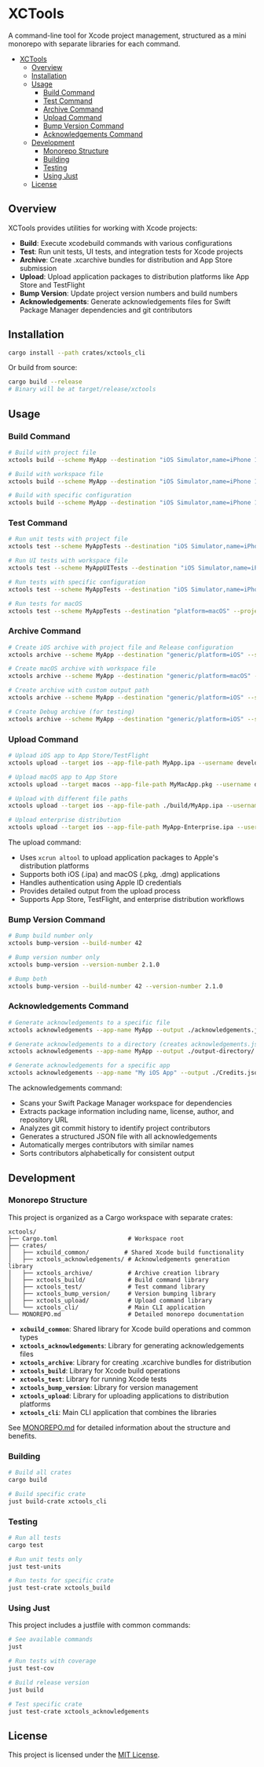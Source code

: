 # XCTools

A command-line tool for Xcode project management, structured as a mini monorepo with separate libraries for each command.

- [XCTools](#xctools)
  - [Overview](#overview)
  - [Installation](#installation)
  - [Usage](#usage)
    - [Build Command](#build-command)
    - [Test Command](#test-command)
    - [Archive Command](#archive-command)
    - [Upload Command](#upload-command)
    - [Bump Version Command](#bump-version-command)
    - [Acknowledgements Command](#acknowledgements-command)
  - [Development](#development)
    - [Monorepo Structure](#monorepo-structure)
    - [Building](#building)
    - [Testing](#testing)
    - [Using Just](#using-just)
  - [License](#license)

## Overview

XCTools provides utilities for working with Xcode projects:
- **Build**: Execute xcodebuild commands with various configurations
- **Test**: Run unit tests, UI tests, and integration tests for Xcode projects
- **Archive**: Create .xcarchive bundles for distribution and App Store submission
- **Upload**: Upload application packages to distribution platforms like App Store and TestFlight
- **Bump Version**: Update project version numbers and build numbers
- **Acknowledgements**: Generate acknowledgements files for Swift Package Manager dependencies and git contributors

## Installation

```bash
cargo install --path crates/xctools_cli
```

Or build from source:

```bash
cargo build --release
# Binary will be at target/release/xctools
```

## Usage

### Build Command

```bash
# Build with project file
xctools build --scheme MyApp --destination "iOS Simulator,name=iPhone 15 Pro" --project MyApp.xcodeproj

# Build with workspace file  
xctools build --scheme MyApp --destination "iOS Simulator,name=iPhone 15 Pro" --workspace MyApp.xcworkspace

# Build with specific configuration
xctools build --scheme MyApp --destination "iOS Simulator,name=iPhone 15 Pro" --project MyApp.xcodeproj --configuration release
```

### Test Command

```bash
# Run unit tests with project file
xctools test --scheme MyAppTests --destination "iOS Simulator,name=iPhone 15 Pro" --project MyApp.xcodeproj

# Run UI tests with workspace file  
xctools test --scheme MyAppUITests --destination "iOS Simulator,name=iPhone 15 Pro" --workspace MyApp.xcworkspace

# Run tests with specific configuration
xctools test --scheme MyAppTests --destination "iOS Simulator,name=iPhone 15 Pro" --project MyApp.xcodeproj --configuration release

# Run tests for macOS
xctools test --scheme MyAppTests --destination "platform=macOS" --project MyApp.xcodeproj
```

### Archive Command

```bash
# Create iOS archive with project file and Release configuration
xctools archive --scheme MyApp --destination "generic/platform=iOS" --sdk iphoneos --output MyApp.xcarchive --project MyApp.xcodeproj --configuration release

# Create macOS archive with workspace file
xctools archive --scheme MyApp --destination "generic/platform=macOS" --sdk macosx --output MyApp.xcarchive --workspace MyApp.xcworkspace --configuration release

# Create archive with custom output path
xctools archive --scheme MyApp --destination "generic/platform=iOS" --sdk iphoneos --output ./build/archives/MyApp-v1.0.xcarchive --project MyApp.xcodeproj

# Create Debug archive (for testing)
xctools archive --scheme MyApp --destination "generic/platform=iOS" --sdk iphoneos --output MyApp-Debug.xcarchive --project MyApp.xcodeproj --configuration debug
```

### Upload Command

```bash
# Upload iOS app to App Store/TestFlight
xctools upload --target ios --app-file-path MyApp.ipa --username developer@example.com --password app-specific-password

# Upload macOS app to App Store
xctools upload --target macos --app-file-path MyMacApp.pkg --username developer@example.com --password app-specific-password

# Upload with different file paths
xctools upload --target ios --app-file-path ./build/MyApp.ipa --username developer@example.com --password app-specific-password

# Upload enterprise distribution
xctools upload --target ios --app-file-path MyApp-Enterprise.ipa --username enterprise@company.com --password enterprise-password
```

The upload command:
- Uses `xcrun altool` to upload application packages to Apple's distribution platforms
- Supports both iOS (.ipa) and macOS (.pkg, .dmg) applications
- Handles authentication using Apple ID credentials
- Provides detailed output from the upload process
- Supports App Store, TestFlight, and enterprise distribution workflows

### Bump Version Command

```bash
# Bump build number only
xctools bump-version --build-number 42

# Bump version number only
xctools bump-version --version-number 2.1.0

# Bump both
xctools bump-version --build-number 42 --version-number 2.1.0
```

### Acknowledgements Command

```bash
# Generate acknowledgements to a specific file
xctools acknowledgements --app-name MyApp --output ./acknowledgements.json

# Generate acknowledgements to a directory (creates acknowledgements.json)
xctools acknowledgements --app-name MyApp --output ./output-directory/

# Generate acknowledgements for a specific app
xctools acknowledgements --app-name "My iOS App" --output ./Credits.json
```

The acknowledgements command:
- Scans your Swift Package Manager workspace for dependencies
- Extracts package information including name, license, author, and repository URL
- Analyzes git commit history to identify project contributors
- Generates a structured JSON file with all acknowledgements
- Automatically merges contributors with similar names
- Sorts contributors alphabetically for consistent output

## Development

### Monorepo Structure

This project is organized as a Cargo workspace with separate crates:

```
xctools/
├── Cargo.toml                    # Workspace root
├── crates/
│   ├── xcbuild_common/          # Shared Xcode build functionality
│   ├── xctools_acknowledgements/ # Acknowledgements generation library
│   ├── xctools_archive/          # Archive creation library
│   ├── xctools_build/            # Build command library
│   ├── xctools_test/             # Test command library
│   ├── xctools_bump_version/     # Version bumping library
│   ├── xctools_upload/           # Upload command library
│   └── xctools_cli/              # Main CLI application
└── MONOREPO.md                   # Detailed monorepo documentation
```

- **`xcbuild_common`**: Shared library for Xcode build operations and common types
- **`xctools_acknowledgements`**: Library for generating acknowledgements files
- **`xctools_archive`**: Library for creating .xcarchive bundles for distribution
- **`xctools_build`**: Library for Xcode build operations
- **`xctools_test`**: Library for running Xcode tests
- **`xctools_bump_version`**: Library for version management
- **`xctools_upload`**: Library for uploading applications to distribution platforms
- **`xctools_cli`**: Main CLI application that combines the libraries

See [MONOREPO.md](MONOREPO.md) for detailed information about the structure and benefits.

### Building

```bash
# Build all crates
cargo build

# Build specific crate
just build-crate xctools_cli
```

### Testing

```bash
# Run all tests
cargo test

# Run unit tests only
just test-units

# Run tests for specific crate
just test-crate xctools_build
```

### Using Just

This project includes a justfile with common commands:

```bash
# See available commands
just

# Run tests with coverage
just test-cov

# Build release version
just build

# Test specific crate
just test-crate xctools_acknowledgements
```

## License

This project is licensed under the [MIT License](./LICENSE).
